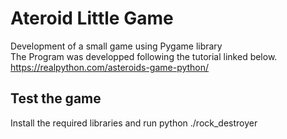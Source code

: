 # Ateroid Little Game
Development of a small game using Pygame library
<br>
The Program was developped following the tutorial linked below.
https://realpython.com/asteroids-game-python/
 ## Test the game
 Install the required libraries and run python ./rock_destroyer
